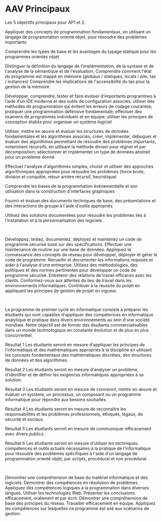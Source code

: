 
# AAV Principaux

Les 5 objectifs principaux pour AP1 et 2.



Appliquer des concepts de programmation fondamentaux, en utilisant un langage de programmation orienté objet, pour résoudre des problèmes importants

Comprendre les types de base et les avantages du typage statique pour les programmes orientés objet
    
Distinguer la définition du langage de l'implémentation, de la syntaxe et de l'analyse de la sémantique et de l'évaluation,
Comprendre comment l'état du programme est mappé en mémoire (globaux / statiques, locals / pile, tas / instances) 
Comprendre les implications de l'accessibilité du tas pour la gestion de la mémoire

Développer, comprendre, tester et faire évoluer d’importants programmes à l’aide d’un IDE moderne et des outils de configuration associés; utiliser des méthodes de programmation qui évitent les erreurs de codage courantes; pratiquer une programmation défensive fondamentale; effectuer des examens de programmes individuels et en équipe; utiliser les principes de conception établis pour organiser un système logiciel

Utiliser, mettre en œuvre et évaluer les structures de données fondamentales et les algorithmes associés; créer, implémenter, déboguer et évaluer des algorithmes permettant de résoudre des problèmes importants, notamment récursifs, en utilisant la méthode diviser pour régner et par décomposition; sélectionner et implémenter un type de données abstrait pour un problème donné

Effectuer l'analyse d'algorithmes simples; choisir et utiliser des approches algorithmiques appropriées pour résoudre les problèmes (force brute, division et conquête, retour arrière récursif, heuristique)

Comprendre les bases de la programmation événementielle et son utilisation dans la construction d'interfaces graphiques

Fournir et évaluer des documents techniques de base, des présentations et des interactions de groupe à l'aide d'outils appropriés

Utilisez des solutions documentées pour résoudre les problèmes liés à l’installation et à la personnalisation des logiciels.

<br>

Développez, testez, documentez, déployez et maintenez un code de programme sécurisé basé sur des spécifications.
Effectuer une maintenance de routine sur une base de données.
Appliquez la connaissance des concepts de réseau pour développer, déployer et gérer le code de programme.
Recueillir et documenter les informations requises et aider à l'analyse d'une entreprise.
Utilisez des méthodologies, des politiques et des normes pertinentes pour développer un code de programme sécurisé.
Entretenir des relations de travail efficaces avec les clients.
Conformez-vous aux attentes du lieu de travail dans les environnements informatiques.
Contribuer à la réussite du projet en appliquant les principes de gestion de projet en vigueur.

<br>

Le programme de premier cycle en informatique consiste à préparer les étudiants qui sont capables d'appliquer des compétences en informatique analytique et pratique dans divers environnements au sein d'une société mondiale. Notre objectif est de former des étudiants commercialisables dans un monde technologique en constante évolution et de plus en plus concurrentiel.

Résultat 1
Les étudiants seront en mesure d'appliquer les principes de l'informatique et des mathématiques appropriés à la discipline en utilisant les concepts fondamentaux des mathématiques discrètes, des structures de données et des algorithmes.

Résultat 2
Les étudiants seront en mesure d'analyser un problème, d'identifier et de définir les exigences informatiques appropriées à sa solution.

Résultat 3
Les étudiants seront en mesure de concevoir, mettre en œuvre et évaluer un système, un processus, un composant ou un programme informatique pour répondre aux besoins souhaités.

Résultat 4
Les étudiants seront en mesure de reconnaître les responsabilités et les problèmes professionnels, éthiques, légaux, de sécurité et sociaux.

Résultat 5
Les étudiants seront en mesure de communiquer efficacement avec divers publics.

Résultat 6
Les étudiants seront en mesure d'utiliser les techniques, compétences et outils actuels nécessaires à la pratique de l'informatique pour résoudre des problèmes spécifiques à l'aide d'un langage de programmation orienté objet, par scripts, procédural et non procédural.

<br>


Démontrer une compréhension de base du matériel informatique et des logiciels.
Démontrer des compétences en résolution de problèmes.
Appliquez des compétences logiques à la programmation dans diverses langues.
Utiliser les technologies Web.
Présenter les conclusions efficacement, oralement et par écrit.
Démontrer une compréhension de base des principes du réseau.
Travailler efficacement en équipe.
Appliquez les compétences sur lesquelles ce programme est axé aux scénarios de gestion.


